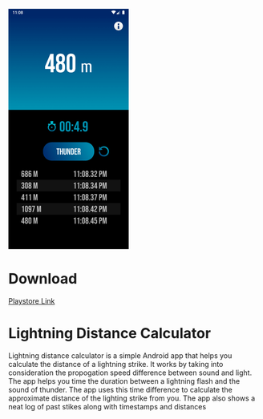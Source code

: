 ![Alt text](https://github.com/ashwinvishesh/LightningDistanceCalculator/raw/master/newscreen.png?raw=true "ScreenShot")
# Download
<a href="https://play.google.com/store/apps/details?id=com.ashwin.lightingdistancecalculator">Playstore Link</a>
# Lightning Distance Calculator
Lightning distance calculator is a simple Android app that helps you calculate the distance of a lightning strike.
It works by taking into consideration the propogation speed difference between sound and light. The app helps you
time the duration between a lightning flash and the sound of thunder. The app uses this time difference to calculate
the approximate distance of the lighting strike from you. The app also shows a neat log of past stikes along with
timestamps and distances
